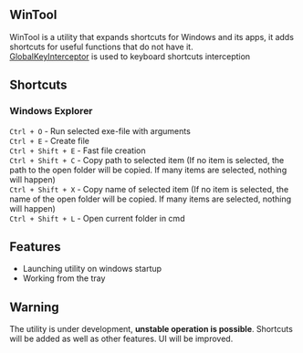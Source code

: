 ## WinTool

WinTool is a utility that expands shortcuts for Windows and its apps, it adds shortcuts for useful functions that do not have it.
<br>[GlobalKeyInterceptor](https://github.com/arcanexhoax/GlobalKeyInterceptor) is used to keyboard shortcuts interception

## Shortcuts
### Windows Explorer
`Ctrl + O` - Run selected exe-file with arguments
<br>`Ctrl + E` - Create file
<br>`Ctrl + Shift + E` - Fast file creation
<br>`Ctrl + Shift + C` - Copy path to selected item (If no item is selected, the path to the open folder will be copied. If many items are selected, nothing will happen)
<br>`Ctrl + Shift + X` - Copy name of selected item (If no item is selected, the name of the open folder will be copied. If many items are selected, nothing will happen)
<br>`Ctrl + Shift + L` - Open current folder in cmd

## Features
- Launching utility on windows startup
- Working from the tray

## Warning
The utility is under development, **unstable operation is possible**. Shortcuts will be added as well as other features. UI will be improved.
